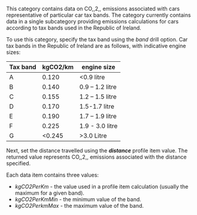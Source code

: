 This category contains data on CO,,2,, emissions associated with cars
representative of particular car tax bands. The category currently
contains data in a single subcategory providing emissions calculations
for cars according to tax bands used in the Republic of Ireland.

To use this category, specify the tax band using the *band* drill
option. Car tax bands in the Republic of Ireland are as follows, with
indicative engine sizes:

<table>
<thead>
<tr class="header">
<th>Tax band</th>
<th>kgCO2/km</th>
<th>engine size</th>
</tr>
</thead>
<tbody>
<tr class="odd">
<td>A</td>
<td>0.120</td>
<td>&lt;0.9 litre</td>
</tr>
<tr class="even">
<td>B</td>
<td>0.140</td>
<td>0.9 – 1.2 litre</td>
</tr>
<tr class="odd">
<td>C</td>
<td>0.155</td>
<td>1.2 – 1.5 litre</td>
</tr>
<tr class="even">
<td>D</td>
<td>0.170</td>
<td>1.5-1.7 litre</td>
</tr>
<tr class="odd">
<td>E</td>
<td>0.190</td>
<td>1.7 – 1.9 litre</td>
</tr>
<tr class="even">
<td>F</td>
<td>0.225</td>
<td>1.9 - 3.0 litre</td>
</tr>
<tr class="odd">
<td>G</td>
<td>&lt;0.245</td>
<td>&gt;3.0 Litre</td>
</tr>
</tbody>
</table>

Next, set the distance travelled using the ***distance*** profile item
value. The returned value represents CO,,2,, emissions associated with
the distance specified.

Each data item contains three values:

  - *kgCO2PerKm* - the value used in a profile item calculation (usually
    the maximum for a given band).
  - *kgCO2PerKmMin* - the minimum value of the band.
  - *kgCO2PerkmMax* - the maximum value of the band.
